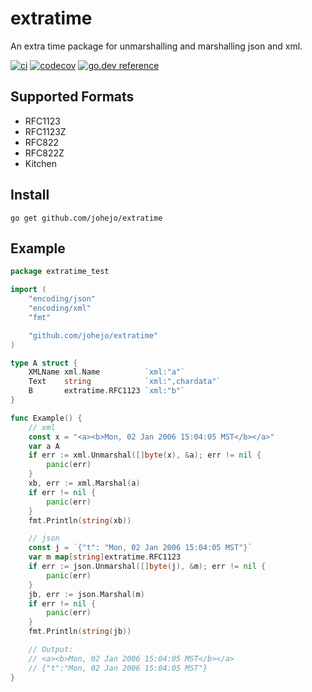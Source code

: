 # extratime

An extra time package for unmarshalling and marshalling json and xml.

[![ci](https://github.com/johejo/extratime/workflows/ci/badge.svg)](https://github.com/johejo/extratime/actions?query=workflow%3Aci)
[![codecov](https://codecov.io/gh/johejo/extratime/branch/master/graph/badge.svg)](https://codecov.io/gh/johejo/extratime)
[![go.dev reference](https://img.shields.io/badge/go.dev-reference-007d9c?logo=go&logoColor=white&style=flat-square)](https://pkg.go.dev/github.com/johejo/extratime)

## Supported Formats

- RFC1123
- RFC1123Z
- RFC822
- RFC822Z
- Kitchen

## Install

```
go get github.com/johejo/extratime
```

## Example

```go
package extratime_test

import (
	"encoding/json"
	"encoding/xml"
	"fmt"

	"github.com/johejo/extratime"
)

type A struct {
	XMLName xml.Name          `xml:"a"`
	Text    string            `xml:",chardata"`
	B       extratime.RFC1123 `xml:"b"`
}

func Example() {
	// xml
	const x = "<a><b>Mon, 02 Jan 2006 15:04:05 MST</b></a>"
	var a A
	if err := xml.Unmarshal([]byte(x), &a); err != nil {
		panic(err)
	}
	xb, err := xml.Marshal(a)
	if err != nil {
		panic(err)
	}
	fmt.Println(string(xb))

	// json
	const j = `{"t": "Mon, 02 Jan 2006 15:04:05 MST"}`
	var m map[string]extratime.RFC1123
	if err := json.Unmarshal([]byte(j), &m); err != nil {
		panic(err)
	}
	jb, err := json.Marshal(m)
	if err != nil {
		panic(err)
	}
	fmt.Println(string(jb))

	// Output:
	// <a><b>Mon, 02 Jan 2006 15:04:05 MST</b></a>
	// {"t":"Mon, 02 Jan 2006 15:04:05 MST"}
}
```
